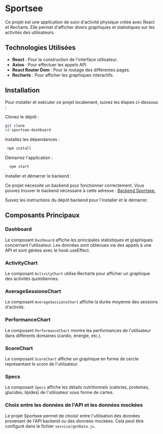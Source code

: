 # Sportsee

Ce projet est une application de suivi d'activité physique créée avec React et Recharts. Elle permet d'afficher divers graphiques et statistiques sur les activités des utilisateurs.

## Technologies Utilisées

- **React** : Pour la construction de l'interface utilisateur.
- **Axios** : Pour effectuer les appels API.
- **React Router Dom** : Pour le routage des différentes pages.
- **Recharts** : Pour afficher les graphiques interactifs.

## Installation

Pour installer et exécuter ce projet localement, suivez les étapes ci-dessous :

Clonez le dépôt :

```bash
git clone
cd sportsee-dashboard
```

Installez les dépendances :

```bash
 npm install
```

Démarrez l'application :

```bash
  npm start
```

Installer et démarrer le backend :

Ce projet nécessite un backend pour fonctionner correctement. Vous pouvez trouver le backend nécessaire à cette adresse : [Backend Sportsee.](https://github.com/OpenClassrooms-Student-Center/P9-front-end-dashboard)

Suivez les instructions du dépôt backend pour l'installer et le démarrer.

## Composants Principaux

### Dashboard

Le composant `Dashboard` affiche les principales statistiques et graphiques concernant l'utilisateur.
Les données sont obtenues via des appels à une API et sont gérées avec le hook useEffect.

### ActivityChart

Le composant `ActivityChart` utilise Recharts pour afficher un graphique des activités quotidiennes.

### AverageSessionsChart

Le composant `AverageSessionsChart` affiche la durée moyenne des sessions d'activité.

### PerformanceChart

Le composant `PerformanceChart` montre les performances de l'utilisateur dans différents domaines (cardio, énergie, etc.).

### ScoreChart

Le composant `ScoreChart` affiche un graphique en forme de cercle représentant le score de l'utilisateur.

### Specs

Le composant `Specs` affiche les détails nutritionnels (calories, proteines, glucides, lipides) de l'utilisateur sous forme de cartes.

### Choix entre les données de l'API et les données mockées

Le projet Sportsee permet de choisir entre l'utilisation des données provenant de l'API backend ou des données mockées.
Cela peut être configuré dans le fichier `service/getData.js`.
